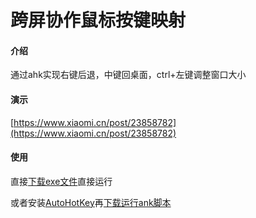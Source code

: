 # 跨屏协作鼠标按键映射

#### 介绍

通过ahk实现右键后退，中键回桌面，ctrl+左键调整窗口大小

#### 演示
[https://www.xiaomi.cn/post/23858782](https://www.xiaomi.cn/post/23858782)

#### 使用

直接[下载exe文件](https://gitee.com/huhuhuhu/ahk-script-archive/releases/v1.0.0)直接运行

或者安装[AutoHotKey](https://www.autohotkey.com/)再[下载运行ank脚本](https://gitee.com/huhuhuhu/ahk-script-archive/raw/master/%E8%B7%A8%E5%B1%8F%E5%8D%8F%E4%BD%9C/%E8%B7%A8%E5%B1%8F%E5%8D%8F%E4%BD%9C%E9%BC%A0%E6%A0%87%E6%8C%89%E9%94%AE%E6%98%A0%E5%B0%84.ahk)
